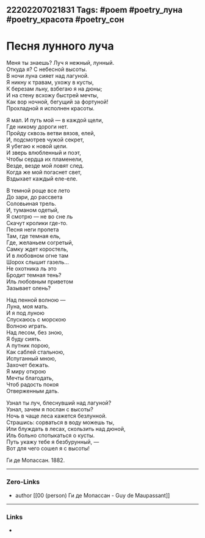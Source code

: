 22202207021831
Tags: #poem #poetry_луна #poetry_красота #poetry_сон
---
#  Песня лунного луча

 Меня ты знаешь? Луч я нежный, лунный.  
 Откуда я? С небесной высоты.  
 В ночи луна сияет над лагуной.  
 Я никну к травам, ухожу в кусты,  
 К березам льну, взбегаю я на дюны;  
 И на стену всхожу быстрей мечты,  
 Как вор ночной, бегущий за фортуной!  
 Прохладной я исполнен красоты.  
   
 Я мал. И путь мой — в каждой щели,  
 Где никому дороги нет.  
 Пройду сквозь ветви вязов, елей,  
 И, подсмотрев чужой секрет,  
 Я убегаю к новой цели.  
 И зверь влюбленный и поэт,  
 Чтобы сердца их пламенели,  
 Везде, везде мой ловят след.  
 Когда же мой погаснет свет,  
 Вздыхает каждый еле-еле.  
   
 В темной роще все лето  
 До зари, до рассвета  
 Соловьиная трель.  
 И, туманом одетый,  
 Я смотрю — не во сне ль  
 Скачут кролики где-то.  
 Песня неги пропета  
 Там, где темная ель,  
 Где, желаньем согретый,  
 Самку ждет коростель,  
 И в любовном огне там  
 Шорох слышит газель...  
 Не охотника ль это  
 Бродит темная тень?  
 Иль любовным приветом  
 Зазывает олень?  
   
 Над пенной волною —  
 Луна, моя мать.  
 И я под луною  
 Спускаюсь с морскою  
 Волною играть.  
 Над лесом, без зною,  
 Я буду сиять.  
 А путник порою,  
 Как саблей стальною,  
 Испуганный мною,  
 Захочет бежать.  
 Я миру открою  
 Мечты благодать,  
 Чтоб радость покоя  
 Отверженным дать.  
   
 Узнал ты луч, блеснувший над лагуной?  
 Узнал, зачем я послан с высоты?  
 Ночь в чаще леса кажется безлунной.  
 Страшись: сорваться в воду можешь ты,  
 Или блуждать в лесах, скользить над дюной,  
 Иль больно спотыкаться о кусты.  
 Путь укажу тебе я безбурунный, —  
 Вот для чего сошел я с высоты!

Ги де Мопассан. 1882.

---
### Zero-Links
- author [[00 (person) Ги де Мопассан - Guy de Maupassant]]
---
### Links
- 